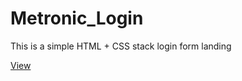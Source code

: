 # Metronic_Login
This is a simple HTML + CSS stack login form landing

[View](https://bellomoyinjah.github.io/Metronic_Login/
)
